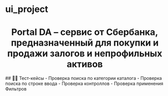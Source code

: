 # ui_project
<h1 align="center">Portal DA – сервис от Сбербанка, 
предназначенный для покупки и продажи залогов и непрофильных активов</h1>
<a id="cases"></a>
## 🕵️‍♂️ Тест-кейсы
- Проверка поиска по категории каталога
- Проверка поиска по строке ввода
- Проверка контроллов
- Проверка применения Фильтров
<a id="autotests"></a>